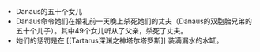 - Danaus的五十个女儿
- Danaus命令她们在婚礼前一天晚上杀死她们的丈夫（Danaus的双胞胎兄弟的五十个儿子）。其中49个女儿听从了父亲，杀死了丈夫。
- 她们的惩罚是在 [[Tartarus深渊之神塔尔塔罗斯]] 装满漏水的水缸。